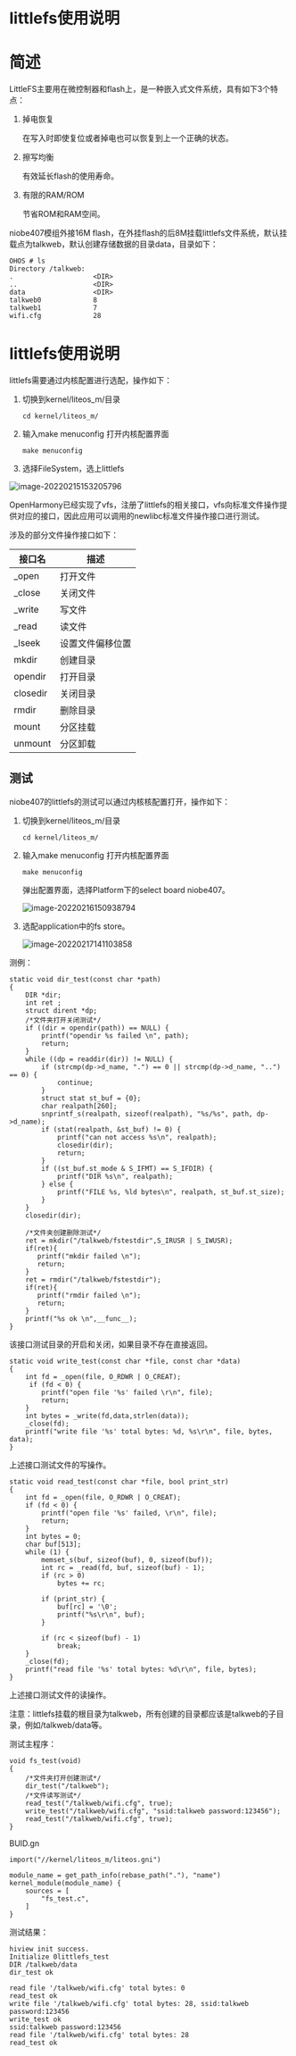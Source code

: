 

# littlefs使用说明

# 简述

LittleFS主要用在微控制器和flash上，是一种嵌入式文件系统，具有如下3个特点：

1. 掉电恢复

   在写入时即使复位或者掉电也可以恢复到上一个正确的状态。

2. 擦写均衡

   有效延长flash的使用寿命。

3. 有限的RAM/ROM

   节省ROM和RAM空间。

niobe407模组外接16M flash，在外挂flash的后8M挂载littlefs文件系统，默认挂载点为talkweb，默认创建存储数据的目录data，目录如下：

```
OHOS # ls
Directory /talkweb:
.                    <DIR>
..                   <DIR>
data                 <DIR>
talkweb0             8
talkweb1             7
wifi.cfg             28
```



# littlefs使用说明

littlefs需要通过内核配置进行选配，操作如下：

1. 切换到kernel/liteos_m/目录

   ```
   cd kernel/liteos_m/
   ```

2. 输入make menuconfig 打开内核配置界面

   ```
   make menuconfig
   ```

3. 选择FileSystem，选上littlefs

![image-20220215153205796](figures/1.png)

OpenHarmony已经实现了vfs，注册了littlefs的相关接口，vfs向标准文件操作提供对应的接口，因此应用可以调用的newlibc标准文件操作接口进行测试。

涉及的部分文件操作接口如下：

| 接口名   | 描述             |
| -------- | ---------------- |
| _open    | 打开文件         |
| _close   | 关闭文件         |
| _write   | 写文件           |
| _read    | 读文件           |
| _lseek   | 设置文件偏移位置 |
| mkdir    | 创建目录         |
| opendir  | 打开目录         |
| closedir | 关闭目录         |
| rmdir    | 删除目录         |
| mount    | 分区挂载         |
| unmount  | 分区卸载         |

## 测试

niobe407的littlefs的测试可以通过内核核配置打开，操作如下：

1. 切换到kernel/liteos_m/目录

   ```
   cd kernel/liteos_m/
   ```

2. 输入make menuconfig 打开内核配置界面

   ```
   make menuconfig
   ```

   弹出配置界面，选择Platform下的select board niobe407。

   ![image-20220216150938794](figures/2.png)

3. 选配application中的fs store。

   ![image-20220217141103858](figures/3.png)

测例：

```
static void dir_test(const char *path)
{
    DIR *dir;
    int ret ;
    struct dirent *dp;
    /*文件夹打开关闭测试*/
    if ((dir = opendir(path)) == NULL) {
        printf("opendir %s failed \n", path);
        return;
    }
    while ((dp = readdir(dir)) != NULL) {
        if (strcmp(dp->d_name, ".") == 0 || strcmp(dp->d_name, "..") == 0) {
            continue;
        }
        struct stat st_buf = {0};
        char realpath[260];
        snprintf_s(realpath, sizeof(realpath), "%s/%s", path, dp->d_name);
        if (stat(realpath, &st_buf) != 0) {
            printf("can not access %s\n", realpath);
            closedir(dir);
            return;
        }
        if ((st_buf.st_mode & S_IFMT) == S_IFDIR) {
            printf("DIR %s\n", realpath);
        } else {
            printf("FILE %s, %ld bytes\n", realpath, st_buf.st_size);
        }
    }
    closedir(dir);

    /*文件夹创建删除测试*/
    ret = mkdir("/talkweb/fstestdir",S_IRUSR | S_IWUSR);
    if(ret){
       printf("mkdir failed \n");
       return; 
    }
    ret = rmdir("/talkweb/fstestdir");
    if(ret){
       printf("rmdir failed \n");
       return; 
    }
    printf("%s ok \n",__func__);
}
```

该接口测试目录的开启和关闭，如果目录不存在直接返回。

```
static void write_test(const char *file, const char *data)
{
    int fd = _open(file, O_RDWR | O_CREAT);
     if (fd < 0) {
        printf("open file '%s' failed \r\n", file);
        return;
    }
    int bytes = _write(fd,data,strlen(data));
    _close(fd);
    printf("write file '%s' total bytes: %d, %s\r\n", file, bytes, data);
}
```

上述接口测试文件的写操作。

```
static void read_test(const char *file, bool print_str)
{
    int fd = _open(file, O_RDWR | O_CREAT);
    if (fd < 0) {
        printf("open file '%s' failed, \r\n", file);
        return;
    }
    int bytes = 0;
    char buf[513];
    while (1) {
        memset_s(buf, sizeof(buf), 0, sizeof(buf));
        int rc = _read(fd, buf, sizeof(buf) - 1);
        if (rc > 0)
            bytes += rc;

        if (print_str) {
            buf[rc] = '\0';
            printf("%s\r\n", buf);
        }

        if (rc < sizeof(buf) - 1)
            break;
    }
    _close(fd);
    printf("read file '%s' total bytes: %d\r\n", file, bytes);
}
```

上述接口测试文件的读操作。

注意：littlefs挂载的根目录为talkweb，所有创建的目录都应该是talkweb的子目录，例如/talkweb/data等。

测试主程序：

```
void fs_test(void)
{
    /*文件夹打开创建测试*/
    dir_test("/talkweb");
    /*文件读写测试*/
    read_test("/talkweb/wifi.cfg", true);
    write_test("/talkweb/wifi.cfg", "ssid:talkweb password:123456");
    read_test("/talkweb/wifi.cfg", true);
}
```

BUID.gn

```
import("//kernel/liteos_m/liteos.gni")

module_name = get_path_info(rebase_path("."), "name")
kernel_module(module_name) {
    sources = [
        "fs_test.c",
    ]
}
```

测试结果：

```
hiview init success.
Initialize 0littlefs_test
DIR /talkweb/data
dir_test ok

read file '/talkweb/wifi.cfg' total bytes: 0
read_test ok
write file '/talkweb/wifi.cfg' total bytes: 28, ssid:talkweb password:123456
write_test ok
ssid:talkweb password:123456
read file '/talkweb/wifi.cfg' total bytes: 28
read_test ok

```

